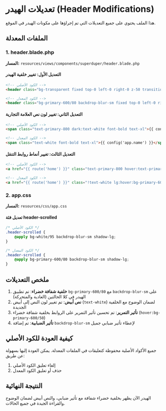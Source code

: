 # تعديلات الهيدر (Header Modifications)

هذا الملف يحتوي على جميع التعديلات التي تم إجراؤها على مكونات الهيدر في الموقع.

## الملفات المعدلة

### 1. header.blade.php
**المسار:** `resources/views/components/superduper/header.blade.php`

#### التعديل الأول: تغيير خلفية الهيدر
```html
<!-- الكود الأصلي -->
<header class="bg-transparent fixed top-0 left-0 right-0 z-50 transition-all duration-300" id="header">

<!-- الكود المعدل -->
<header class="bg-primary-600/80 backdrop-blur-sm fixed top-0 left-0 right-0 z-50 transition-all duration-300" id="header">
```

#### التعديل الثاني: تغيير لون نص العلامة التجارية
```html
<!-- الكود الأصلي -->
<span class="text-primary-800 dark:text-white font-bold text-xl">{{ config('app.name') }}</span>

<!-- الكود المعدل -->
<span class="text-white font-bold text-xl">{{ config('app.name') }}</span>
```

#### التعديل الثالث: تغيير أنماط روابط التنقل
```html
<!-- الكود الأصلي -->
<a href="{{ route('home') }}" class="text-primary-800 hover:text-primary-600 dark:text-white dark:hover:text-primary-200 lg:hover:bg-primary-50 px-3 py-2 rounded-md text-sm font-medium transition-colors duration-200">

<!-- الكود المعدل -->
<a href="{{ route('home') }}" class="!text-white lg:hover:bg-primary-600/50 px-3 py-2 rounded-md text-sm font-medium transition-colors duration-200">
```

### 2. app.css
**المسار:** `resources/css/app.css`

#### تعديل فئة header-scrolled
```css
/* الكود الأصلي */
.header-scrolled {
    @apply bg-white/95 backdrop-blur-sm shadow-lg;
}

/* الكود المعدل */
.header-scrolled {
    @apply bg-primary-600/80 backdrop-blur-sm shadow-lg;
}
```

## ملخص التعديلات

1. **خلفية شفافة خضراء**: تم تطبيق `bg-primary-600/80` مع `backdrop-blur-sm` على الهيدر في كلا الحالتين (العادية والمتحركة)
2. **نص أبيض**: تم تغيير لون النص إلى أبيض (`text-white`) لضمان الوضوح مع الخلفية الجديدة
3. **تأثير التمرير**: تم تحسين تأثير التمرير على الروابط بخلفية شفافة خضراء (`hover:bg-primary-600/50`)
4. **تأثير الضبابية**: تم إضافة `backdrop-blur-sm` لإعطاء تأثير ضبابي جميل

## كيفية العودة للكود الأصلي

جميع الأكواد الأصلية محفوظة كتعليقات في الملفات المعدلة. يمكن العودة إليها بسهولة عن طريق:
1. إلغاء تعليق الكود الأصلي
2. حذف أو تعليق الكود المعدل

## النتيجة النهائية

الهيدر الآن يظهر بخلفية خضراء شفافة مع تأثير ضبابي، والنص أبيض لضمان الوضوح والقراءة الجيدة في جميع الحالات.